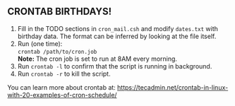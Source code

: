  
## CRONTAB BIRTHDAYS!

1. Fill in the TODO sections in `cron_mail.csh` and modify `dates.txt` with birthday data. The format can be inferred by looking at the file itself.
2. Run (one time):<br>
    `crontab /path/to/cron.job`<br>
   <b>Note:</b> The cron job is set to run at 8AM every morning.
3. Run `crontab -l` to confirm that the script is running in background.
4. Run `crontab -r` to kill the script.

You can learn more about crontab at:
https://tecadmin.net/crontab-in-linux-with-20-examples-of-cron-schedule/
